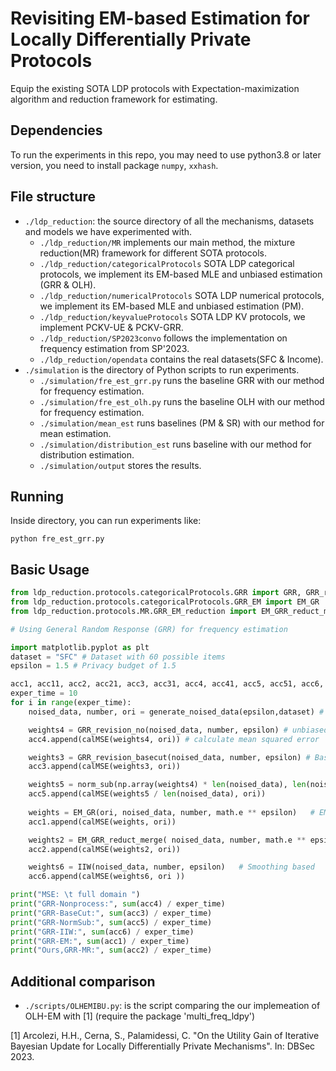 # Revisiting EM-based Estimation for Locally Differentially Private Protocols
Equip the existing SOTA LDP protocols with Expectation-maximization algorithm and reduction framework for estimating.

## Dependencies
To run the experiments in this repo, you may need to use python3.8 or later version, you need to install package `numpy`, `xxhash`. 

## File structure
- `./ldp_reduction`: the source directory of all the mechanisms, datasets and models we have experimented with.
  - `./ldp_reduction/MR` implements our main method, the mixture reduction(MR) framework for different SOTA protocols.
  - `./ldp_reduction/categoricalProtocols` SOTA LDP categorical protocols, we implement its EM-based MLE and unbiased estimation (GRR & OLH).
  - `./ldp_reduction/numericalProtocols`  SOTA LDP numerical protocols, we implement its EM-based MLE and unbiased estimation (PM).
  - `./ldp_reduction/keyvalueProtocols`  SOTA LDP KV protocols, we implement PCKV-UE & PCKV-GRR.
  - `./ldp_reduction/SP2023convo` follows the implementation on frequency estimation from SP'2023.
  - `./ldp_reduction/opendata` contains the real datasets(SFC & Income).
- `./simulation` is the directory of Python scripts to run experiments.
  - `./simulation/fre_est_grr.py` runs the baseline GRR with our method for frequency estimation.
  - `./simulation/fre_est_olh.py` runs the baseline OLH with our method for frequency estimation.
  - `./simulation/mean_est` runs baselines (PM & SR) with our method for mean estimation.
  - `./simulation/distribution_est` runs baseline with our method for distribution estimation.
  - `./simulation/output` stores the results.
 
## Running
Inside directory, you can run experiments like:
```
python fre_est_grr.py
```

## Basic Usage
```python
from ldp_reduction.protocols.categoricalProtocols.GRR import GRR, GRR_revision_no, norm_sub, GRR_revision_basecut, IIW
from ldp_reduction.protocols.categoricalProtocols.GRR_EM import EM_GR
from ldp_reduction.protocols.MR.GRR_EM_reduction import EM_GRR_reduct_merge

# Using General Random Response (GRR) for frequency estimation

import matplotlib.pyplot as plt
dataset = "SFC" # Dataset with 60 possible items 
epsilon = 1.5 # Privacy budget of 1.5

acc1, acc11, acc2, acc21, acc3, acc31, acc4, acc41, acc5, acc51, acc6, acc61 = [[] for _ in range(12)]
exper_time = 10
for i in range(exper_time):
    noised_data, number, ori = generate_noised_data(epsilon,dataset) # simulate noised reports 

    weights4 = GRR_revision_no(noised_data, number, epsilon) # unbiased estimation
    acc4.append(calMSE(weights4, ori)) # calculate mean squared error

    weights3 = GRR_revision_basecut(noised_data, number, epsilon) # Basecut
    acc3.append(calMSE(weights3, ori))

    weights5 = norm_sub(np.array(weights4) * len(noised_data), len(noised_data)) # Normsub
    acc5.append(calMSE(weights5 / len(noised_data), ori))
    
    weights = EM_GR(ori, noised_data, number, math.e ** epsilon)   # EM
    acc1.append(calMSE(weights, ori))

    weights2 = EM_GRR_reduct_merge( noised_data, number, math.e ** epsilon)  # Ours, MR, merging strategy
    acc2.append(calMSE(weights2, ori))

    weights6 = IIW(noised_data, number, epsilon)   # Smoothing based 
    acc6.append(calMSE(weights6, ori ))

print("MSE: \t full domain ")
print("GRR-Nonprocess:", sum(acc4) / exper_time)
print("GRR-BaseCut:", sum(acc3) / exper_time)
print("GRR-NormSub:", sum(acc5) / exper_time)
print("GRR-IIW:", sum(acc6) / exper_time)
print("GRR-EM:", sum(acc1) / exper_time)
print("Ours,GRR-MR:", sum(acc2) / exper_time)

```

## Additional comparison

- `./scripts/OLHEMIBU.py`: is the script comparing the our implemeation of OLH-EM  with [1] (require the package 'multi_freq_ldpy') 

[1] Arcolezi, H.H., Cerna, S., Palamidessi, C. "On the Utility Gain of Iterative Bayesian Update for Locally Differentially Private Mechanisms". In: DBSec 2023. 

